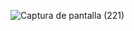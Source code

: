 ![Captura de pantalla (221)](https://user-images.githubusercontent.com/83254656/156440574-f445a045-0174-4f40-a4a5-5765e627a699.png)
